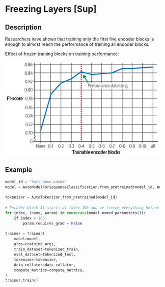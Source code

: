 # Freezing Layers [Sup]

## Description

Researchers have shown that training only the first five encoder blocks is enough to almost reach the performance of training all encoder blocks.

Effect of frozen training blocks on training performance:

![.png](freezing_layers/effect.png)

## Example

```python
model_id = "bert-base-cased"
model = AutoModelForSequenceClassification.from_pretrained(model_id, num_labels=2)

tokenizer = AutoTokenizer.from_pretrained(model_id)

# Encoder block 11 starts at index 165 and we freeze everything before that block
for index, (name, param) in enumerate(model.named_parameters()):
    if index < 165:
        param.requires_grad = False

trainer = Trainer(
    model=model,
    args=training_args,
    train_dataset=tokenized_train,
    eval_dataset=tokenized_test,
    tokenizer=tokenizer,
    data_collator=data_collator,
    compute_metrics=compute_metrics,
)
trainer.train()
```
